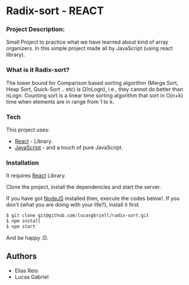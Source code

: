 # Radix-sort - REACT

### Project Description:

Small Project to practice what we have learned about kind of array organizers. In this simple project  made all by JavaScript (using react library).

### What is it Radix-sort?

The lower bound for Comparison based sorting algorithm (Merge Sort, Heap Sort, Quick-Sort .. etc) is Ω(nLogn), i.e., they cannot do better than nLogn. Counting sort is a linear time sorting algorithm that sort in O(n+k) time when elements are in range from 1 to k.

### Tech

This project uses:

* [React](https://reactjs.org/) - Library.
* [JavaScript](#) - and a touch of pure JavaScript.

### Installation

It requires [React](https://reactjs.org//) Library.

Clone the project, install the dependencies and start the server.

If you have got [NodeJS](https://nodejs.org/en/) installed then, execute the codes below!. If you don't (what you are doing with your life?), install it first.

```sh
$ git clone git@github.com:lucasgbriell/radix-sort.git
$ npm install
$ npm start
```

And be happy :D.



Authors
----

- Elias Reis
- Lucas Gabriel

